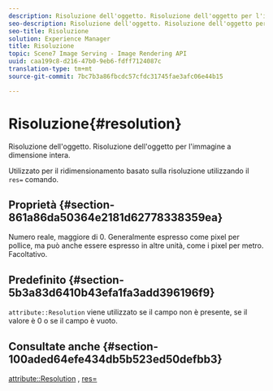 ```yaml
---
description: Risoluzione dell'oggetto. Risoluzione dell'oggetto per l'immagine a dimensione intera.
seo-description: Risoluzione dell'oggetto. Risoluzione dell'oggetto per l'immagine a dimensione intera.
seo-title: Risoluzione
solution: Experience Manager
title: Risoluzione
topic: Scene7 Image Serving - Image Rendering API
uuid: caa199c8-d216-47b0-9eb6-fdff7124087c
translation-type: tm+mt
source-git-commit: 7bc7b3a86fbcdc57cfdc31745fae3afc06e44b15

---
```



# Risoluzione{#resolution}

Risoluzione dell&#39;oggetto. Risoluzione dell&#39;oggetto per l&#39;immagine a dimensione intera.

Utilizzato per il ridimensionamento basato sulla risoluzione utilizzando il `res=` comando.

## Proprietà {#section-861a86da50364e2181d62778338359ea}

Numero reale, maggiore di 0. Generalmente espresso come pixel per pollice, ma può anche essere espresso in altre unità, come i pixel per metro. Facoltativo.

## Predefinito {#section-5b3a83d6410b43efa1fa3add396196f9}

`attribute::Resolution` viene utilizzato se il campo non è presente, se il valore è 0 o se il campo è vuoto.

## Consultate anche {#section-100aded64efe434db5b523ed50defbb3}

[attribute::Resolution](../../../../../../is-api/image-catalog/image-serving-api-ref/c-image-catalog-reference/c-attributes-reference/r-resolution.md#reference-2c066a2cc9b04b4ea0c8ae9476e853b4) , [res=](../../../../../../is-api/http-ref/image-serving-api-ref/c-http-protocol-reference/c-command-reference/r-res.md#reference-3d6fe416801148dea0f786f2b5169e55)
